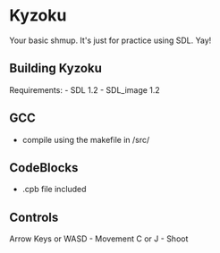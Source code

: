 Kyzoku
======

Your basic shmup. It's just for practice using SDL. Yay!


Building Kyzoku
---------------
Requirements:
	- SDL 1.2
	- SDL_image 1.2

GCC
---
- compile using the makefile in  /src/


CodeBlocks
----------
- .cpb file included



Controls
----------
Arrow Keys or WASD - Movement
C or J - Shoot
